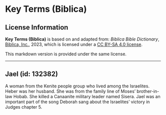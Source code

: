 # Key Terms (Biblica)

## License Information

**Key Terms (Biblica)** is based on and adapted from: _Biblica Bible Dictionary_, [Biblica, Inc.](https://www.biblica.com/), 2023, which is licensed under a [CC BY-SA 4.0 license](https://creativecommons.org/licenses/by-sa/4.0/legalcode.en).

This markdown version is provided under the same license.



--------------------------------

## Jael (id: 132382)

A woman from the Kenite people group who lived among the Israelites. Heber was her husband. She was from the family line of Moses’ brother\-in\-law Hobab. She killed a Canaanite military leader named Sisera. Jael was an important part of the song Deborah sang about the Israelites’ victory in Judges chapter 5\.


